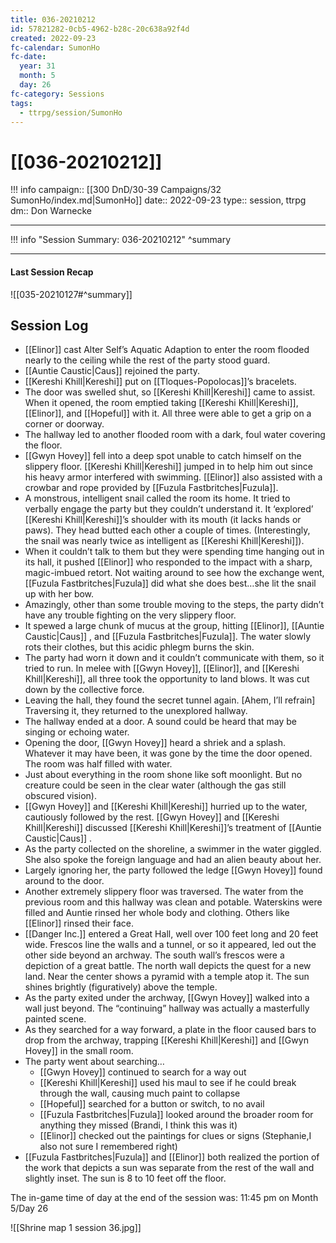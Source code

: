 ```yaml
---
title: 036-20210212
id: 57821282-0cb5-4962-b28c-20c638a92f4d
created: 2022-09-23
fc-calendar: SumonHo
fc-date:
  year: 31
  month: 5
  day: 26
fc-category: Sessions
tags:
  - ttrpg/session/SumonHo
---
```


# [[036-20210212]]

!!! info
    campaign:: [[300 DnD/30-39 Campaigns/32 SumonHo/index.md|SumonHo]]
    date:: 2022-09-23
    type:: session, ttrpg
    dm:: Don Warnecke


---
!!! info "Session Summary: 036-20210212"
    ^summary

---


#### Last Session Recap

![[035-20210127#^summary]]

## Session Log


- [[Elinor]] cast Alter Self’s Aquatic Adaption to enter the room flooded nearly to the ceiling while the rest of the party stood guard.
- [[Auntie Caustic|Caus]]  rejoined the party.
- [[Kereshi Khill|Kereshi]] put on [[Tloques-Popolocas]]’s bracelets.
- The door was swelled shut, so [[Kereshi Khill|Kereshi]] came to assist. When it opened, the room emptied taking [[Kereshi Khill|Kereshi]], [[Elinor]], and [[Hopeful]] with it. All three were able to get a grip on a corner or doorway.
- The hallway led to another flooded room with a dark, foul water covering the floor.
- [[Gwyn Hovey]] fell into a deep spot unable to catch himself on the slippery floor. [[Kereshi Khill|Kereshi]] jumped in to help him out since his heavy armor interfered with swimming. [[Elinor]] also assisted with a crowbar and rope provided by [[Fuzula Fastbritches|Fuzula]].
- A monstrous, intelligent snail called the room its home. It tried to verbally engage the party but they couldn’t understand it. It ‘explored’ [[Kereshi Khill|Kereshi]]’s shoulder with its mouth (it lacks hands or paws). They head butted each other a couple of times. (Interestingly, the snail was nearly twice as intelligent as [[Kereshi Khill|Kereshi]]).
- When it couldn’t talk to them but they were spending time hanging out in its hall, it pushed [[Elinor]] who responded to the impact with a sharp, magic-imbued retort. Not waiting around to see how the exchange went, [[Fuzula Fastbritches|Fuzula]] did what she does best…she lit the snail up with her bow.
- Amazingly, other than some trouble moving to the steps, the party didn’t have any trouble fighting on the very slippery floor.
- It spewed a large chunk of mucus at the group, hitting [[Elinor]], [[Auntie Caustic|Caus]] , and [[Fuzula Fastbritches|Fuzula]]. The water slowly rots their clothes, but this acidic phlegm burns the skin.
- The party had worn it down and it couldn’t communicate with them, so it tried to run. In melee with [[Gwyn Hovey]], [[Elinor]], and [[Kereshi Khill|Kereshi]], all three took the opportunity to land blows. It was cut down by the collective force.
- Leaving the hall, they found the secret tunnel again. [Ahem, I’ll refrain] Traversing it, they returned to the unexplored hallway. 
- The hallway ended at a door. A sound could be heard that may be singing or echoing water.
- Opening the door, [[Gwyn Hovey]] heard a shriek and a splash. Whatever it may have been, it was gone by the time the door opened. The room was half filled with water.
- Just about everything in the room shone like soft moonlight. But no creature could be seen in the clear water (although the gas still obscured vision).
- [[Gwyn Hovey]] and [[Kereshi Khill|Kereshi]] hurried up to the water, cautiously followed by the rest. [[Gwyn Hovey]] and [[Kereshi Khill|Kereshi]] discussed [[Kereshi Khill|Kereshi]]’s treatment of [[Auntie Caustic|Caus]] .
- As the party collected on the shoreline, a swimmer in the water giggled. She also spoke the foreign language and had an alien beauty about her. 
- Largely ignoring her, the party followed the ledge [[Gwyn Hovey]] found around to the door.
- Another extremely slippery floor was traversed. The water from the previous room and this hallway was clean and potable. Waterskins were filled and Auntie rinsed her whole body and clothing. Others like [[Elinor]] rinsed their face.
- [[Danger Inc.]]  entered a Great Hall, well over 100 feet long and 20 feet wide. Frescos line the walls and a tunnel, or so it appeared, led out the other side beyond an archway. The south wall’s frescos were a depiction of a great battle. The north wall depicts the quest for a new land. Near the center shows a pyramid with a temple atop it. The sun shines brightly (figuratively) above the temple.
- As the party exited under the archway, [[Gwyn Hovey]] walked into a wall just beyond. The “continuing” hallway was actually a masterfully painted scene.
- As they searched for a way forward, a plate in the floor caused bars to drop from the archway, trapping [[Kereshi Khill|Kereshi]] and [[Gwyn Hovey]] in the small room.
- The party went about searching…
    - [[Gwyn Hovey]] continued to search for a way out
    - [[Kereshi Khill|Kereshi]] used his maul to see if he could break through the wall, causing much paint to collapse
    - [[Hopeful]] searched for a button or switch, to no avail
    - [[Fuzula Fastbritches|Fuzula]] looked around the broader room for anything they missed (Brandi, I think this was it)
    - [[Elinor]] checked out the paintings for clues or signs (Stephanie,I also not sure I remembered right)
- [[Fuzula Fastbritches|Fuzula]] and [[Elinor]] both realized the portion of the work that depicts a sun was separate from the rest of the wall and slightly inset. The sun is 8 to 10 feet off the floor.

The in-game time of day at the end of the session was: 11:45 pm on Month 5/Day 26

![[Shrine map 1 session 36.jpg]]
